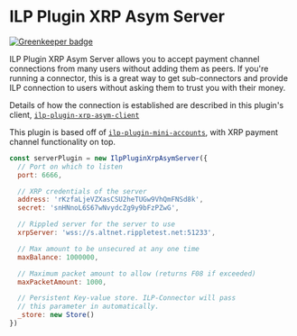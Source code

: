 # ILP Plugin XRP Asym Server

[![Greenkeeper badge](https://badges.greenkeeper.io/interledgerjs/ilp-plugin-xrp-asym-server.svg)](https://greenkeeper.io/)

ILP Plugin XRP Asym Server allows you to accept payment channel connections
from many users without adding them as peers. If you're running a connector,
this is a great way to get sub-connectors and provide ILP connection to users
without asking them to trust you with their money.

Details of how the connection is established are described in this plugin's
client,
[`ilp-plugin-xrp-asym-client`](https://github.com/interledgerjs/ilp-plugin-xrp-asym-client)

This plugin is based off of
[`ilp-plugin-mini-accounts`](https://github.com/interledgerjs/ilp-plugin-mini-accounts),
with XRP payment channel functionality on top.

```js
const serverPlugin = new IlpPluginXrpAsymServer({
  // Port on which to listen
  port: 6666,

  // XRP credentials of the server 
  address: 'rKzfaLjeVZXasCSU2heTUGw9VhQmFNSd8k',
  secret: 'snHNnoL6S67wNvydcZg9y9bFzPZwG',

  // Rippled server for the server to use
  xrpServer: 'wss://s.altnet.rippletest.net:51233',

  // Max amount to be unsecured at any one time
  maxBalance: 1000000,

  // Maximum packet amount to allow (returns F08 if exceeded)
  maxPacketAmount: 1000,

  // Persistent Key-value store. ILP-Connector will pass
  // this parameter in automatically.
  _store: new Store()
})
```
